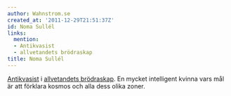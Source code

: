 ```yaml
---
author: Wahnstrom.se
created_at: '2011-12-29T21:51:37Z'
id: Noma Sullél
links:
  mention:
  - Antikvasist
  - allvetandets brödraskap
title: Noma Sullél
---
```


[Antikvasist] i [allvetandets brödraskap]. En mycket intelligent kvinna vars mål är att förklara
kosmos och alla dess olika zoner.

  [Antikvasist]: Antikvasist
  [allvetandets brödraskap]: allvetandets_brödraskap